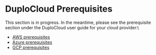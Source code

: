 # DuploCloud Prerequisites

This section is in progress. In the meantime, please see the prerequisite section under the DuploCloud user guide for your cloud provider:\


* [AWS prerequisites](../aws-user-guide/prerequisites/)
* [Azure prerequisites](../overview-2/prerequisites/)
* [GCP prerequisites](../overview-1/prerequisites/)

